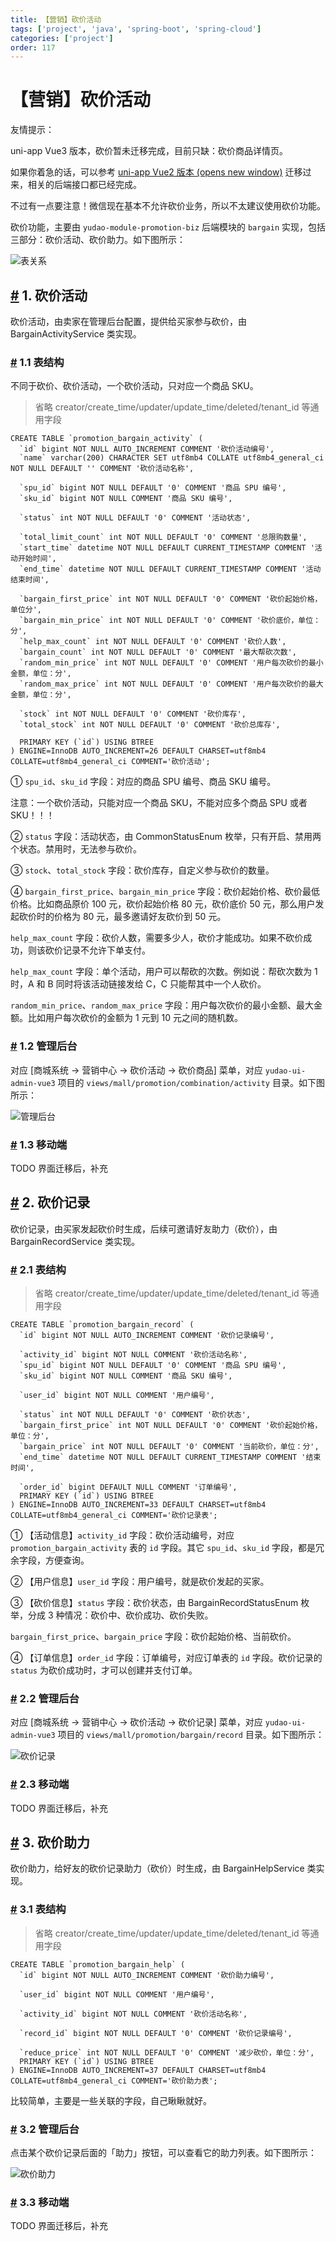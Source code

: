 ```yaml
---
title: 【营销】砍价活动
tags: ['project', 'java', 'spring-boot', 'spring-cloud']
categories: ['project']
order: 117
---
```

# 【营销】砍价活动

友情提示：

 uni-app Vue3 版本，砍价暂未迁移完成，目前只缺：砍价商品详情页。

 如果你着急的话，可以参考 [uni-app Vue2 版本  (opens new window)](https://gitee.com/yudaocode/yudao-mall-uniapp/tree/master-vue2/) 迁移过来，相关的后端接口都已经完成。

 不过有一点要注意！微信现在基本不允许砍价业务，所以不太建议使用砍价功能。

 砍价功能，主要由 `yudao-module-promotion-biz` 后端模块的 `bargain` 实现，包括三部分：砍价活动、砍价助力。如下图所示：

 ![表关系](https://doc.iocoder.cn/img/%E5%95%86%E5%9F%8E%E6%89%8B%E5%86%8C/%E7%A0%8D%E4%BB%B7%E6%B4%BB%E5%8A%A8/%E8%A1%A8%E5%85%B3%E7%B3%BB.png)

 ## [#](#_1-砍价活动) 1. 砍价活动

 砍价活动，由卖家在管理后台配置，提供给买家参与砍价，由 BargainActivityService 类实现。

 ### [#](#_1-1-表结构) 1.1 表结构

 不同于砍价、砍价活动，一个砍价活动，只对应一个商品 SKU。

 
> 省略 creator/create\_time/updater/update\_time/deleted/tenant\_id 等通用字段

 
```
CREATE TABLE `promotion_bargain_activity` (
  `id` bigint NOT NULL AUTO_INCREMENT COMMENT '砍价活动编号',
  `name` varchar(200) CHARACTER SET utf8mb4 COLLATE utf8mb4_general_ci NOT NULL DEFAULT '' COMMENT '砍价活动名称',
  
  `spu_id` bigint NOT NULL DEFAULT '0' COMMENT '商品 SPU 编号',
  `sku_id` bigint NOT NULL COMMENT '商品 SKU 编号',
  
  `status` int NOT NULL DEFAULT '0' COMMENT '活动状态',
  
  `total_limit_count` int NOT NULL DEFAULT '0' COMMENT '总限购数量',
  `start_time` datetime NOT NULL DEFAULT CURRENT_TIMESTAMP COMMENT '活动开始时间',
  `end_time` datetime NOT NULL DEFAULT CURRENT_TIMESTAMP COMMENT '活动结束时间',

  `bargain_first_price` int NOT NULL DEFAULT '0' COMMENT '砍价起始价格，单位分',
  `bargain_min_price` int NOT NULL DEFAULT '0' COMMENT '砍价底价，单位：分',
  `help_max_count` int NOT NULL DEFAULT '0' COMMENT '砍价人数',
  `bargain_count` int NOT NULL DEFAULT '0' COMMENT '最大帮砍次数',
  `random_min_price` int NOT NULL DEFAULT '0' COMMENT '用户每次砍价的最小金额，单位：分',
  `random_max_price` int NOT NULL DEFAULT '0' COMMENT '用户每次砍价的最大金额，单位：分',

  `stock` int NOT NULL DEFAULT '0' COMMENT '砍价库存',
  `total_stock` int NOT NULL DEFAULT '0' COMMENT '砍价总库存',

  PRIMARY KEY (`id`) USING BTREE
) ENGINE=InnoDB AUTO_INCREMENT=26 DEFAULT CHARSET=utf8mb4 COLLATE=utf8mb4_general_ci COMMENT='砍价活动';

```
① `spu_id`、`sku_id` 字段：对应的商品 SPU 编号、商品 SKU 编号。

 注意：一个砍价活动，只能对应一个商品 SKU，不能对应多个商品 SPU 或者 SKU！！！

 ② `status` 字段：活动状态，由 CommonStatusEnum 枚举，只有开启、禁用两个状态。禁用时，无法参与砍价。

 ③ `stock`、`total_stock` 字段：砍价库存，自定义参与砍价的数量。

 ④ `bargain_first_price`、`bargain_min_price` 字段：砍价起始价格、砍价最低价格。比如商品原价 100 元，砍价起始价格 80 元，砍价底价 50 元，那么用户发起砍价时的价格为 80 元，最多邀请好友砍价到 50 元。

 `help_max_count` 字段：砍价人数，需要多少人，砍价才能成功。如果不砍价成功，则该砍价记录不允许下单支付。

 `help_max_count` 字段：单个活动，用户可以帮砍的次数。例如说：帮砍次数为 1 时，A 和 B 同时将该活动链接发给 C，C 只能帮其中一个人砍价。

 `random_min_price`、`random_max_price` 字段：用户每次砍价的最小金额、最大金额。比如用户每次砍价的金额为 1 元到 10 元之间的随机数。

 ### [#](#_1-2-管理后台) 1.2 管理后台

 对应 [商城系统 -> 营销中心 -> 砍价活动 -> 砍价商品] 菜单，对应 `yudao-ui-admin-vue3` 项目的 `views/mall/promotion/combination/activity` 目录。如下图所示：

 ![管理后台](https://doc.iocoder.cn/img/%E5%95%86%E5%9F%8E%E6%89%8B%E5%86%8C/%E7%A0%8D%E4%BB%B7%E6%B4%BB%E5%8A%A8/%E7%A0%8D%E4%BB%B7%E6%B4%BB%E5%8A%A8-%E7%AE%A1%E7%90%86%E5%90%8E%E5%8F%B0.png)

 ### [#](#_1-3-移动端) 1.3 移动端

 TODO 界面迁移后，补充

 ## [#](#_2-砍价记录) 2. 砍价记录

 砍价记录，由买家发起砍价时生成，后续可邀请好友助力（砍价），由 BargainRecordService 类实现。

 ### [#](#_2-1-表结构) 2.1 表结构

 
> 省略 creator/create\_time/updater/update\_time/deleted/tenant\_id 等通用字段

 
```
CREATE TABLE `promotion_bargain_record` (
  `id` bigint NOT NULL AUTO_INCREMENT COMMENT '砍价记录编号',

  `activity_id` bigint NOT NULL COMMENT '砍价活动名称',  
  `spu_id` bigint NOT NULL DEFAULT '0' COMMENT '商品 SPU 编号',
  `sku_id` bigint NOT NULL COMMENT '商品 SKU 编号',
  
  `user_id` bigint NOT NULL COMMENT '用户编号',

  `status` int NOT NULL DEFAULT '0' COMMENT '砍价状态',
  `bargain_first_price` int NOT NULL DEFAULT '0' COMMENT '砍价起始价格，单位：分',
  `bargain_price` int NOT NULL DEFAULT '0' COMMENT '当前砍价，单位：分',
  `end_time` datetime NOT NULL DEFAULT CURRENT_TIMESTAMP COMMENT '结束时间',

  `order_id` bigint DEFAULT NULL COMMENT '订单编号',
  PRIMARY KEY (`id`) USING BTREE
) ENGINE=InnoDB AUTO_INCREMENT=33 DEFAULT CHARSET=utf8mb4 COLLATE=utf8mb4_general_ci COMMENT='砍价记录表';

```
① 【活动信息】`activity_id` 字段：砍价活动编号，对应 `promotion_bargain_activity` 表的 `id` 字段。其它 `spu_id`、`sku_id` 字段，都是冗余字段，方便查询。

 ② 【用户信息】`user_id` 字段：用户编号，就是砍价发起的买家。

 ③ 【砍价信息】`status` 字段：砍价状态，由 BargainRecordStatusEnum 枚举，分成 3 种情况：砍价中、砍价成功、砍价失败。

 `bargain_first_price`、`bargain_price` 字段：砍价起始价格、当前砍价。

 ④ 【订单信息】`order_id` 字段：订单编号，对应订单表的 `id` 字段。砍价记录的 `status` 为砍价成功时，才可以创建并支付订单。

 ### [#](#_2-2-管理后台) 2.2 管理后台

 对应 [商城系统 -> 营销中心 -> 砍价活动 -> 砍价记录] 菜单，对应 `yudao-ui-admin-vue3` 项目的 `views/mall/promotion/bargain/record` 目录。如下图所示：

 ![砍价记录](https://doc.iocoder.cn/img/%E5%95%86%E5%9F%8E%E6%89%8B%E5%86%8C/%E7%A0%8D%E4%BB%B7%E6%B4%BB%E5%8A%A8/%E7%A0%8D%E4%BB%B7%E8%AE%B0%E5%BD%95-%E7%AE%A1%E7%90%86%E5%90%8E%E5%8F%B0.png)

 ### [#](#_2-3-移动端) 2.3 移动端

 TODO 界面迁移后，补充

 ## [#](#_3-砍价助力) 3. 砍价助力

 砍价助力，给好友的砍价记录助力（砍价）时生成，由 BargainHelpService 类实现。

 ### [#](#_3-1-表结构) 3.1 表结构

 
> 省略 creator/create\_time/updater/update\_time/deleted/tenant\_id 等通用字段

 
```
CREATE TABLE `promotion_bargain_help` (
  `id` bigint NOT NULL AUTO_INCREMENT COMMENT '砍价助力编号',
  
  `user_id` bigint NOT NULL COMMENT '用户编号',
  
  `activity_id` bigint NOT NULL COMMENT '砍价活动名称',
  
  `record_id` bigint NOT NULL DEFAULT '0' COMMENT '砍价记录编号',
  
  `reduce_price` int NOT NULL DEFAULT '0' COMMENT '减少砍价，单位：分',
  PRIMARY KEY (`id`) USING BTREE
) ENGINE=InnoDB AUTO_INCREMENT=37 DEFAULT CHARSET=utf8mb4 COLLATE=utf8mb4_general_ci COMMENT='砍价助力表';

```
比较简单，主要是一些关联的字段，自己瞅瞅就好。

 ### [#](#_3-2-管理后台) 3.2 管理后台

 点击某个砍价记录后面的「助力」按钮，可以查看它的助力列表。如下图所示：

 ![砍价助力](https://doc.iocoder.cn/img/%E5%95%86%E5%9F%8E%E6%89%8B%E5%86%8C/%E7%A0%8D%E4%BB%B7%E6%B4%BB%E5%8A%A8/%E7%A0%8D%E4%BB%B7%E5%8A%A9%E5%8A%9B-%E7%AE%A1%E7%90%86%E5%90%8E%E5%8F%B0.png)

 ### [#](#_3-3-移动端) 3.3 移动端

 TODO 界面迁移后，补充

